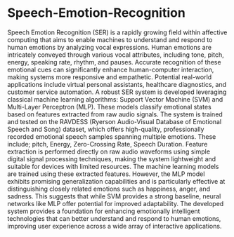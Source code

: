 
# Speech-Emotion-Recognition

Speech Emotion Recognition (SER) is a rapidly growing field within affective computing that aims to enable machines to understand and respond to human emotions by analyzing vocal expressions. Human emotions are intricately conveyed through various vocal attributes, including tone, pitch, energy, speaking rate, rhythm, and pauses. Accurate recognition of these emotional cues can significantly enhance human-computer interaction, making systems more responsive and empathetic. Potential real-world applications include virtual personal assistants, healthcare diagnostics, and customer service automation. A robust SER system is developed leveraging classical machine learning algorithms: Support Vector Machine (SVM) and Multi-Layer Perceptron (MLP). These models classify emotional states based on features extracted from raw audio signals. The system is trained and tested on the RAVDESS (Ryerson Audio-Visual Database of Emotional Speech and Song) dataset, which offers high-quality, professionally recorded emotional speech samples spanning multiple emotions. These include; pitch, Energy, Zero-Crossing Rate, Speech Duration. Feature extraction is performed directly on raw audio waveforms using simple digital signal processing techniques, making the system lightweight and suitable for devices with limited resources. The machine learning models are trained using these extracted features. However, the MLP model exhibits promising generalization capabilities and is particularly effective at distinguishing closely related emotions such as happiness, anger, and sadness. This suggests that while SVM provides a strong baseline, neural networks like MLP offer potential for improved adaptability. The developed system provides a foundation for enhancing emotionally intelligent technologies that can better understand and respond to human emotions, improving user experience across a wide array of interactive applications.
